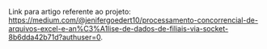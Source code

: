 Link para artigo referente ao projeto: https://medium.com/@jenifergoedert10/processamento-concorrencial-de-arquivos-excel-e-an%C3%A1lise-de-dados-de-filiais-via-socket-8b6dda42b71d?authuser=0.
